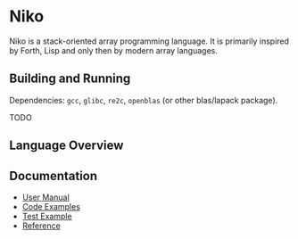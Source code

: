 # Niko

Niko is a stack-oriented array programming language. 
It is primarily inspired by Forth, Lisp and only then by modern array languages. 

## Building and Running

Dependencies: `gcc`, `glibc`, `re2c`, `openblas` (or other blas/lapack package).

TODO

## Language Overview

## Documentation

- [User Manual](docs/manual.md)
- [Code Examples](docs/examples.md)
- [Test Example](docs/example_test.md)
- [Reference](docs/reference.md)